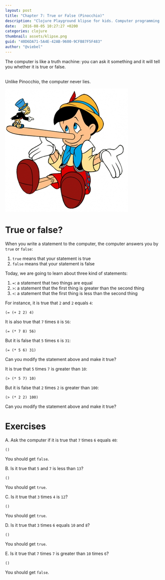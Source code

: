 ```yaml
---
layout: post
title: "Chapter 7: True or False (Pinocchio)"
description: "Clojure Playground klipse for kids. Computer programming course. Functions."
date:   2016-08-05 10:27:27 +0200
categories: clojure
thumbnail: assets/klipse.png
guid: "40D6DA71-5A4E-42AB-9600-9CFB87F5F483"
author: "@viebel"
---
```


The computer is like a truth machine: you can ask it something and it will tell you whether it is true or false.


<br/>
Unlike Pinocchio, the computer never lies.


![Pinocchio](/assets/pinocchio.png)

# True or false?


When you write a statement to the computer,  the computer answers you by `true` or `false`: 

1. `true` means that your statement is true
2. `false` means that your statement is false

Today, we are going to learn about three kind of statements:

1. `=`: a statement that two things are equal
2. `>`: a statement that the first thing is greater than the second thing
3. `<`: a statement that the first thing is less than the second thing

For instance, it is true that `2` and `2` equals `4`:

~~~klipse
(= (+ 2 2) 4)
~~~

It is also true that `7` times `8` is `56`:

~~~klipse
(= (* 7 8) 56)
~~~

But it is false that `5` times `6` is `31`:

~~~klipse
(= (* 5 6) 31)
~~~

Can you modify the statement above and make it true?

It is true that `5` times `7` is greater than `10`:

~~~klipse
(> (* 5 7) 10)
~~~


But it is false that `2` times `2` is greater than `100`:

~~~klipse
(> (* 2 2) 100)
~~~

Can you modify the statement above and make it true?


# Exercises 

A. Ask the computer if it is true that `7` times `6` equals `40`:

~~~klipse
()
~~~

You should get `false`.

B. Is it true that `5` and `7` is less than `13`?

~~~klipse
()
~~~

You should get `true`.

C. Is it true that `3` times `4` is `12`?

~~~klipse
()
~~~

You should get `true`.

D. Is it true that `3` times `6` equals `10` and `8`?

~~~klipse
()
~~~

You should get `true`.

E. Is it true that `7` times `7` is greater than `10` times `6`?

~~~klipse
()
~~~

You should get `false`.

